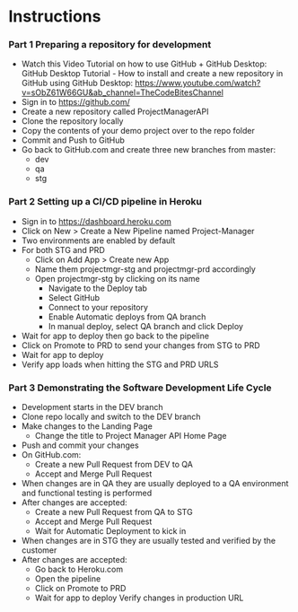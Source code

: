 # Instructions

### Part 1 Preparing a repository for development

- Watch this Video Tutorial on how to use GitHub + GitHub Desktop: GitHub Desktop Tutorial - How to install and create a new repository in GitHub using GitHub Desktop: https://www.youtube.com/watch?v=sObZ61W66GU&ab_channel=TheCodeBitesChannel
- Sign in to https://github.com/
- Create a new repository called ProjectManagerAPI
- Clone the repository locally
- Copy the contents of your demo project over to the repo folder
- Commit and Push to GitHub
- Go back to GitHub.com and create three new branches from master:
    - dev
    - qa
    - stg

### Part 2 Setting up a CI/CD pipeline in Heroku

- Sign in to https://dashboard.heroku.com
- Click on New > Create a New Pipeline named Project-Manager
- Two environments are enabled by default
- For both STG and PRD
    - Click on Add App > Create new App
    - Name them projectmgr-stg  and projectmgr-prd accordingly
    - Open projectmgr-stg by clicking on its name
        - Navigate to the Deploy tab
        - Select GitHub
        - Connect to your repository
        - Enable Automatic deploys from QA branch
        - In manual deploy, select QA branch and click Deploy
- Wait for app to deploy then go back to the pipeline
- Click on Promote to PRD to send your changes from STG to PRD
- Wait for app to deploy
- Verify app loads when hitting the STG and PRD URLS

### Part 3 Demonstrating the Software Development Life Cycle

- Development starts in the DEV branch
- Clone repo locally and switch to the DEV branch
- Make changes to the Landing Page
    - Change the title to Project Manager API Home Page
- Push and commit your changes
- On GitHub.com:
    - Create a new Pull Request from DEV to QA
    - Accept and Merge Pull Request
- When changes are in QA they are usually deployed to a QA environment and functional testing is performed
- After changes are accepted:
    - Create a new Pull Request from QA to STG
    - Accept and Merge Pull Request
    - Wait for Automatic Deployment to kick in
- When changes are in STG they are usually tested and verified by the customer
- After changes are accepted:
    - Go back to Heroku.com
    - Open the pipeline
    - Click on Promote to PRD
    - Wait for app to deploy
Verify changes in production URL
